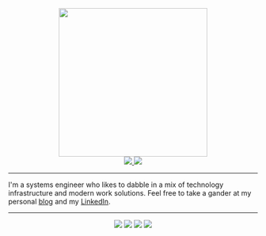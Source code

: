 <div id="header" align="center">
  <img src="https://media.giphy.com/media/OK27wINdQS5YQ/giphy.gif" width="300"/>
</div>

<div id="badgets" align="center">
  <a href="https://www.linkedin.com/in/mhartman121/">
    <img src="https://img.shields.io/badge/LinkedIn-blue?logo=linkedin&logoColor=white&style=for-the-badge">
  </a>
  <a href="https://thepc.co">
    <img src="https://img.shields.io/badge/Website-thepc.co-brightgreen?logo=googlechrome&logoColor=white&style=for-the-badge">
  </a>
</div>

---
I'm a systems engineer who likes to dabble in a mix of technology infrastructure and modern work solutions. Feel free to take a gander at my personal [blog][blogURL] and my [LinkedIn][linkedinURL].

[avidxchangeURL]:https://avidxchange.com
[blogURL]:https://thepc.co/
[linkedinurl]:https://www.linkedin.com/in/mhartman121/


---
<div id="stuffIKnow" align="center">
  <img src="https://img.shields.io/badge/PowerShell-blue">
  <img src="https://img.shields.io/badge/Veeam-green">
  <img src="https://img.shields.io/badge/Windows-Server-blue">
  <img src="https://img.shields.io/badge/Microsoft-Azure-blue">
  
</div>
